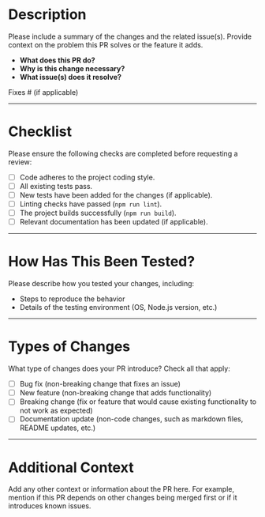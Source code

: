 # Description

Please include a summary of the changes and the related issue(s). Provide context on the problem this PR solves or the feature it adds.

- **What does this PR do?**
- **Why is this change necessary?**
- **What issue(s) does it resolve?**

Fixes #<issue-number> (if applicable)

---

# Checklist

Please ensure the following checks are completed before requesting a review:

- [ ] Code adheres to the project coding style.
- [ ] All existing tests pass.
- [ ] New tests have been added for the changes (if applicable).
- [ ] Linting checks have passed (`npm run lint`).
- [ ] The project builds successfully (`npm run build`).
- [ ] Relevant documentation has been updated (if applicable).

---

# How Has This Been Tested?

Please describe how you tested your changes, including:
- Steps to reproduce the behavior
- Details of the testing environment (OS, Node.js version, etc.)

---

# Types of Changes

What type of changes does your PR introduce? Check all that apply:

- [ ] Bug fix (non-breaking change that fixes an issue)
- [ ] New feature (non-breaking change that adds functionality)
- [ ] Breaking change (fix or feature that would cause existing functionality to not work as expected)
- [ ] Documentation update (non-code changes, such as markdown files, README updates, etc.)

---

# Additional Context

Add any other context or information about the PR here. For example, mention if this PR depends on other changes being merged first or if it introduces known issues.
